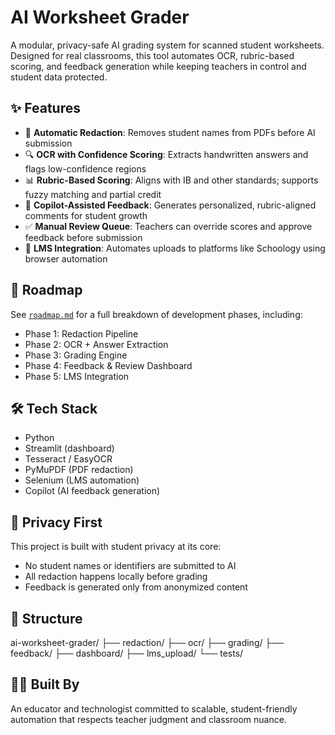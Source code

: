 # AI Worksheet Grader

A modular, privacy-safe AI grading system for scanned student worksheets. Designed for real classrooms, this tool automates OCR, rubric-based scoring, and feedback generation while keeping teachers in control and student data protected.

## ✨ Features

- 🧼 **Automatic Redaction**: Removes student names from PDFs before AI submission
- 🔍 **OCR with Confidence Scoring**: Extracts handwritten answers and flags low-confidence regions
- 📊 **Rubric-Based Scoring**: Aligns with IB and other standards; supports fuzzy matching and partial credit
- 💬 **Copilot-Assisted Feedback**: Generates personalized, rubric-aligned comments for student growth
- ✅ **Manual Review Queue**: Teachers can override scores and approve feedback before submission
- 🚀 **LMS Integration**: Automates uploads to platforms like Schoology using browser automation

## 🧭 Roadmap

See [`roadmap.md`](roadmap.md) for a full breakdown of development phases, including:
- Phase 1: Redaction Pipeline
- Phase 2: OCR + Answer Extraction
- Phase 3: Grading Engine
- Phase 4: Feedback & Review Dashboard
- Phase 5: LMS Integration

## 🛠️ Tech Stack

- Python
- Streamlit (dashboard)
- Tesseract / EasyOCR
- PyMuPDF (PDF redaction)
- Selenium (LMS automation)
- Copilot (AI feedback generation)

## 🔐 Privacy First

This project is built with student privacy at its core:
- No student names or identifiers are submitted to AI
- All redaction happens locally before grading
- Feedback is generated only from anonymized content

## 📂 Structure

ai-worksheet-grader/ 
  ├── redaction/ 
  ├── ocr/ 
  ├── grading/ 
  ├── feedback/ 
  ├── dashboard/ 
  ├── lms_upload/ 
  └── tests/


## 👨‍🏫 Built By

An educator and technologist committed to scalable, student-friendly automation that respects teacher judgment and classroom nuance.
